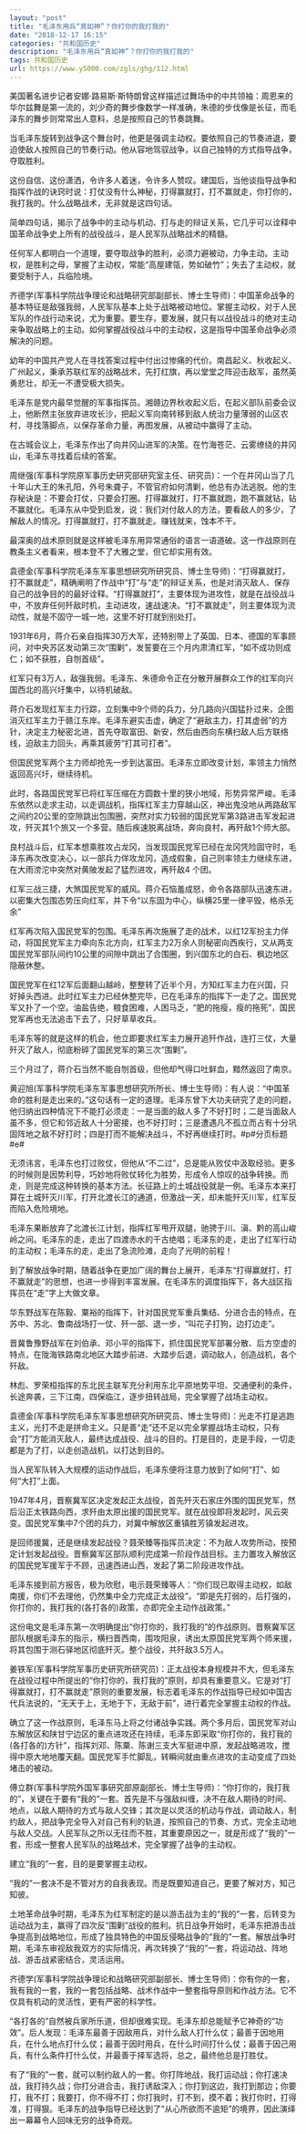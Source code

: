 ```yaml
---
layout: "post"
title: "毛泽东用兵“真如神”？你打你的我打我的"
date: "2018-12-17 16:15"
categories: "共和国历史"
description: "毛泽东用兵“真如神”？你打你的我打我的"
tags: 共和国历史
url: https://www.y5000.com/zgls/ghg/112.html
---
```






美国著名进步记者安娜·路易斯·斯特朗曾这样描述过舞场中的中共领袖：周恩来的华尔兹舞是第一流的，刘少奇的舞步像数学一样准确，朱德的步伐像是长征，而毛泽东的舞步则常常出人意料，总是按照自己的节奏跳舞。

当毛泽东旋转到战争这个舞台时，他更是强调主动权。要依照自己的节奏进退，要迫使敌人按照自己的节奏行动。他从容地驾驭战争，以自己独特的方式指导战争，夺取胜利。

这份自信、这份潇洒，令许多人着迷，令许多人赞叹。建国后，当他谈指导战争和指挥作战的诀窍时说：打仗没有什么神秘，打得赢就打，打不赢就走，你打你的，我打我的。什么战略战术，无非就是这四句话。

简单四句话，揭示了战争中的主动与机动、打与走的辩证关系，它几乎可以诠释中国革命战争史上所有的战役战斗，是人民军队战略战术的精髓。

任何军人都明白一个道理，要夺取战争的胜利，必须力避被动，力争主动。主动权，是胜利之母，掌握了主动权，常能“高屋建瓴，势如破竹”；失去了主动权，就要受制于人，兵临险境。

齐德学(军事科学院战争理论和战略研究部副部长、博士生导师)：中国革命战争的基本特征是敌强我弱，人民军队基本上处于战略被动地位。掌握主动权，对于人民军队的作战行动来说，尤为重要。要生存，要发展，就只有以战役战斗的绝对主动来争取战略上的主动。如何掌握战役战斗中的主动权，这是指导中国革命战争必须解决的问题。

幼年的中国共产党人在寻找答案过程中付出过惨痛的代价。南昌起义、秋收起义、广州起义，秉承苏联红军的战略战术，先打红旗，再以堂堂之阵迎击敌军，虽然英勇悲壮，却无一不遭受极大损失。

毛泽东是党内最早觉醒的军事指挥员。湘赣边界秋收起义后，在起义部队前委会议上，他断然主张放弃进攻长沙，把起义军向南转移到敌人统治力量薄弱的山区农村，寻找落脚点，以保存革命力量，再图发展，从被动中赢得了主动。

在古城会议上，毛泽东作出了向井冈山进军的决策。在竹海苍茫、云雾缭绕的井冈山，毛泽东寻找着后续的答案。

周继强(军事科学院原军事历史研究部研究室主任、研究员)：一个在井冈山当了几十年山大王的朱孔阳，外号朱聋子，不管官府如何清剿，他总有办法逃脱。他的生存秘诀是：不要会打仗，只要会打圈。打得赢就打，打不赢就跑，跑不赢就钻，钻不赢就化。毛泽东从中受到启发，说：我们对付敌人的方法，要看敌人的多少，了解敌人的情况。打得赢就打，打不赢就走。赚钱就来，蚀本不干。

最深奥的战术原则就是这样被毛泽东用异常通俗的语言一语道破。这一作战原则在教条主义者看来，根本登不了大雅之堂，但它却实用有效。

袁德金(军事科学院毛泽东军事思想研究所研究员、博士生导师)：“打得赢就打，打不赢就走”，精确阐明了作战中“打”与“走”的辩证关系，也是对消灭敌人、保存自己的战争目的的最好诠释。“打得赢就打”，主要体现为进攻性，就是在战役战斗中，不放弃任何歼敌时机，主动进攻，速战速决。“打不赢就走”，则主要体现为流动性，就是不固守一城一地，这里不好打就到别处打。

1931年6月，蒋介石亲自指挥30万大军，还特别带上了英国、日本、德国的军事顾问，对中央苏区发动第三次“围剿”，发誓要在三个月内肃清红军，“如不成功则成仁；如不获胜，自刎首级”。

红军只有3万人，敌强我弱。毛泽东、朱德命令正在分散开展群众工作的红军向兴国西北的高兴圩集中，以待机破敌。

蒋介石发现红军主力行踪，立刻集中9个师的兵力，分几路向兴国猛扑过来，企图消灭红军主力于赣江东岸。毛泽东避实击虚，确定了“避敌主力，打其虚弱”的方针，决定主力秘密北进，首先夺取富田、新安，然后由西向东横扫敌人后方联络线，迫敌主力回头，再乘其疲劳“打其可打者”。

但国民党军两个主力师却抢先一步到达富田。毛泽东立即改变计划，率领主力悄然返回高兴圩，继续待机。

此时，各路国民党军已将红军压缩在方圆数十里的狭小地域，形势异常严峻。毛泽东依然以走求主动，以走调战机，指挥红军主力穿越山区，神出鬼没地从两路敌军之间约20公里的空隙跳出包围圈，突然对实力较弱的国民党军第3路进击军发起进攻，歼灭其1个旅又一个多营。随后疾速脱离战场，奔向良村，再歼敌1个师大部。

良村战斗后，红军本想乘胜攻占龙冈，当发现国民党军已经在龙冈凭险固守时，毛泽东再次改变决心，以一部兵力佯攻龙冈，造成假象，自己则率领主力继续东进，在大雨滂沱中突然对黄陂发起了猛烈进攻，再歼敌4
个团。

红军三战三捷，大煞国民党军的威风。蒋介石恼羞成怒，命令各路部队迅速东进，以密集大包围态势压向红军，并下令“以东固为中心，纵横25里一律平毁，格杀无余”

红军再次陷入国民党军的包围。毛泽东再次施展了走的战术，以红12军扮主力佯动，将国民党军主力牵向东北方向，红军主力2万余人则秘密向西疾行，又从两支国民党军部队间约10公里的间隙中跳出了合围圈，到兴国东北的白石、枫边地区隐蔽休整。

国民党军在红12军后面翻山越岭，整整转了近半个月，方知红军主力在兴国，只好掉头西进。此时红军主力已经休整完毕，已在毛泽东的指挥下一走了之。国民党军又扑了一个空。油盐告绝，粮食困难，人困马乏，“肥的拖瘦，瘦的拖死”，国民党军再也无法追击下去了，只好草草收兵。

毛泽东等的就是这样的机会，他立即要求红军主力展开追歼作战，连打三仗，大量歼灭了敌人，彻底粉碎了国民党军的第三次“围剿”。

三个月过了，蒋介石当然不能自刎首级，但他却气得口吐鲜血，黯然返回了南京。

黄迎旭(军事科学院毛泽东军事思想研究所所长、博士生导师)：有人说：“中国革命的胜利是走出来的。”这句话有一定的道理。毛泽东曾下大功夫研究了走的问题，他归纳出四种情况下不能打必须走：一是当面的敌人多了不好打时；二是当面敌人虽不多，但它和邻近敌人十分密接，也不好打时；三是遭遇凡不孤立而占有十分巩固阵地之敌不好打时；四是打而不能解决战斗，不好再继续打时。#p#分页标题#e#

无须讳言，毛泽东也打过败仗，但他从“不二过”，总是能从败仗中汲取经验。更多的时候则是因势利导，巧妙地将败仗转化为胜势，形成令人惊叹的战争转换。而走，则是完成这种转换的基本方法。长征路上的土城战役就是一例。毛泽东本来打算在土城歼灭川军，打开北渡长江的通道，但激战一天，却未能歼灭川军，红军反而陷入危险境地。

毛泽东果断放弃了北渡长江计划，指挥红军甩开双腿，驰骋于川、滇、黔的高山峻岭之间。毛泽东的走，走出了四渡赤水的千古绝唱；毛泽东的走，走出了红军行动的主动权；毛泽东的走，走出了急流险滩，走向了光明的前程！

到了解放战争时期，随着战争在更加广阔的舞台上展开，毛泽东“打得赢就打，打不赢就走”的思想，也进一步得到丰富发展。在毛泽东的调度指挥下，各大战区指挥员在“走”字上大做文章。

华东野战军在陈毅、粟裕的指挥下，针对国民党军重兵集结、分进合击的特点，在苏中、苏北、鲁南战场打一仗、歼一部、退一步，“叫花子打狗，边打边走”。

晋冀鲁豫野战军在刘伯承、邓小平的指挥下，抓住国民党军部署分散、后方空虚的特点，在陇海铁路南北地区大踏步前进、大踏步后退，调动敌人，创造战机，各个歼敌。

林彪、罗荣桓指挥的东北民主联军充分利用东北平原地势平坦、交通便利的条件，长途奔袭，三下江南，四保临江，逐步扭转战局，完全掌握了战场主动权。

袁德金(军事科学院毛泽东军事思想研究所研究员、博士生导师)：光走不打是逃跑主义，光打不走是拼命主义。只是善“走”还不足以完全掌握战场主动权，只有会“打”方能消灭敌人，最终达成战役、战斗的目的。打是目的，走是手段，一切走都是为了打，以走创造战机，以打达到目的。

当人民军队转入大规模的运动作战后，毛泽东便将注意力放到了如何“打”、如何“大打”上面。

1947年4月，晋察冀军区决定发起正太战役，首先歼灭石家庄外围的国民党军，然后沿正太铁路向西，求歼由太原出援的国民党军。就在战役即将发起时，风云突变。国民党军集中7个团的兵力，对冀中解放区重镇胜芳镇发起进攻。

是回师援冀，还是继续发起战役？聂荣臻等指挥员决定：不为敌人攻势所动，按预定计划发起战役。晋察冀军区部队顺利完成第一阶段作战目标。主力置攻入解放区的国民党军援军于不顾，迅速西进山西，发起了第二阶段进攻作战。

毛泽东接到前方报告，极为欣慰，电示聂荣臻等人：“你们现已取得主动权，如敌南援，你们不去理他，仍然集中全力完成正太战役”。“即是先打弱的，后打强的，你打你的，我打我的(各打各的)政策，亦即完全主动作战政策。”

这份电文是毛泽东第一次明确提出“你打你的，我打我的”的作战原则。晋察冀军区部队根据毛泽东的指示，横扫晋西南，围攻阳泉，诱出太原国民党军两个师来援，将其包围于测石驿地区彻底歼灭。整个战役，共歼敌3.5万人。

姜铁军(军事科学院军事历史研究所研究员)：正太战役本身规模并不大，但毛泽东在战役过程中所提出的“你打你的，我打我的”原则，却具有重要意义。它是对“打得赢就打，打不赢就走”原则的重要发展，标志着毛泽东的作战指导已经如中国古代兵法说的，“无天于上，无地于下，无敌于前”，进行着完全掌握主动权的作战。

确立了这一作战原则，毛泽东马上将之付诸战争实践。两个多月后，国民党军对山东解放区和陕甘宁边区的重点进攻还在持续，毛泽东即采取“你打你的，我打我的(各打各的)方针”，指挥刘邓、陈粟、陈谢三支大军挺进中原，发起战略进攻，搅得中原大地地覆天翻。国民党军手忙脚乱，转瞬间就由重点进攻的主动变成了四处堵击的被动。

傅立群(军事科学院外国军事研究部原副部长、博士生导师)：“你打你的，我打我的”，关键在于要有“我的”一套。首先是不与强敌纠缠，决不在敌人期待的时间、地点，以敌人期待的方式与敌人交锋；其次是以灵活的机动与作战，调动敌人，制约敌人，把战争完全导入对自己有利的轨道，按照自己的节奏、方式，完全主动地与敌人交战。人民军队之所以无往而不胜，其重要原因之一，就是形成了“我的”一套，形成一整套人民军队的战略战术，完全掌握了战争的主动权。

建立“我的”一套，目的是要掌握主动权。

“我的”一套决不是不管对方的自我表现。而是既要知道自己，更要了解对方，知己知彼。

土地革命战争时期，毛泽东为红军制定的是以游击战为主的“我的”一套，后转变为运动战为主，赢得了四次反“围剿”战役的胜利。抗日战争开始时，毛泽东把游击战争提高到战略地位，形成了独具特色的中国反侵略战争的“我的”一套。解放战争时期，毛泽东审视敌我双方的实际情况，再次转换了“我的”一套，将运动战、阵地战、游击战紧密结合，灵活运用。

齐德学(军事科学院战争理论和战略研究部副部长、博士生导师)：你有你的一套，我有我的一套，我的一套包括战略、战术作战中一整套指导原则和作战方法。它不仅具有机动的灵活性，更有严密的科学性。

“各打各的”自然被兵家所乐道，但却很难实现。毛泽东却总能赋予它神奇的“功效”。后人发现：毛泽东最善于因敌用兵，对什么敌人打什么仗；最善于因地用兵，在什么地点打什么仗；最善于因时用兵，在什么时间打什么仗；最善于因己用兵，有什么条件打什么仗，并最善于择军选将，总之，最终他总是打胜仗。

有了“我的”一套，就可以制约敌人的一套。你打阵地战，我打运动战；你打速决战，我打持久战；你打分进合击，我打诱敌深入；你打到这边，我打到那边；你要打，我不打；我要打，你不得不打；你打我时，打不到，摸不着；我打你时，打得准，打得狠。毛泽东的战争指导已经达到了“从心所欲而不逾矩”的境界，因此演绎出一幕幕令人回味无穷的战争奇观。
